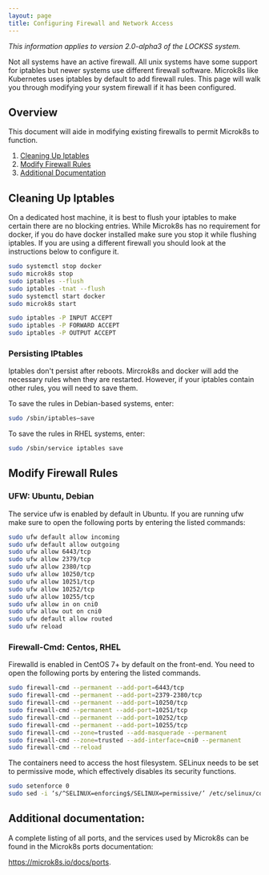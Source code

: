 ```yaml
---
layout: page
title: Configuring Firewall and Network Access
---
```


*This information applies to version 2.0-alpha3 of the LOCKSS system.*

Not all systems have an active firewall.  All unix systems have some support for iptables but newer systems use different firewall software. Microk8s like Kubernetes uses iptables by default to add firewall rules. This page will walk you through modifying your system firewall if it has been configured.

## Overview

This document will aide in modifying existing firewalls to permit Microk8s to function.

1.  [Cleaning Up Iptables](#cleaning-up-iptables)
1.  [Modify Firewall Rules](#modify-firewall-rules)
1.  [Additional Documentation](#additional-documentation)

## Cleaning Up Iptables

On a dedicated host machine, it is best to flush your iptables to make certain  there are no blocking entries. While Microk8s has no requirement for docker, if you do have docker installed make sure you stop it while flushing iptables.  If you are using a different firewall you should look at the instructions below to configure it. 

```bash
sudo systemctl stop docker
sudo microk8s stop
sudo iptables --flush
sudo iptables -tnat --flush
sudo systemctl start docker
sudo microk8s start

sudo iptables -P INPUT ACCEPT
sudo iptables -P FORWARD ACCEPT
sudo iptables -P OUTPUT ACCEPT
```

### Persisting IPtables

Iptables don't persist after reboots. Mircrok8s and docker will add the necessary rules when they are restarted. However, if your iptables contain other rules, you will need to save them.

To save the rules in Debian-based systems, enter:

```bash
sudo /sbin/iptables–save
```
To save the rules in RHEL systems, enter:

```bash
sudo /sbin/service iptables save
```  
 
## Modify Firewall Rules

### UFW: Ubuntu, Debian

The service ufw is enabled by default in Ubuntu.  If you are running ufw make sure to open the following ports by entering the listed commands:

```bash
sudo ufw default allow incoming
sudo ufw default allow outgoing
sudo ufw allow 6443/tcp
sudo ufw allow 2379/tcp
sudo ufw allow 2380/tcp
sudo ufw allow 10250/tcp
sudo ufw allow 10251/tcp
sudo ufw allow 10252/tcp
sudo ufw allow 10255/tcp
sudo ufw allow in on cni0
sudo ufw allow out on cni0
sudo ufw default allow routed
sudo ufw reload
```

### Firewall-Cmd: Centos, RHEL

Firewalld is enabled in CentOS 7+ by default on the front-end. You need to open the following ports by entering the listed commands.

```bash
sudo firewall-cmd --permanent --add-port=6443/tcp
sudo firewall-cmd --permanent --add-port=2379-2380/tcp
sudo firewall-cmd --permanent --add-port=10250/tcp
sudo firewall-cmd --permanent --add-port=10251/tcp
sudo firewall-cmd --permanent --add-port=10252/tcp
sudo firewall-cmd --permanent --add-port=10255/tcp
sudo firewall-cmd --zone=trusted --add-masquerade --permanent
sudo firewall-cmd --zone=trusted --add-interface=cni0 --permanent
sudo firewall-cmd --reload
```

The containers need to access the host filesystem. SELinux needs to be set to permissive mode, which effectively disables its security functions.

```bash
sudo setenforce 0
sudo sed -i ‘s/^SELINUX=enforcing$/SELINUX=permissive/’ /etc/selinux/config
```

## Additional documentation:
	
A complete listing of all ports, and the services used by Microk8s can be found in the Microk8s ports documentation:

https://microk8s.io/docs/ports.  
